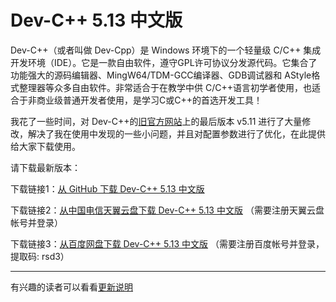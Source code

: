 # Dev-C++ 5.13 中文版
Dev-C++（或者叫做 Dev-Cpp）是 Windows 环境下的一个轻量级 C/C++ 集成开发环境（IDE）。它是一款自由软件，遵守GPL许可协议分发源代码。它集合了功能强大的源码编辑器、MingW64/TDM-GCC编译器、GDB调试器和 AStyle格式整理器等众多自由软件。非常适合于在教学中供 C/C++语言初学者使用，也适合于非商业级普通开发者使用，是学习C或C++的首选开发工具！

我花了一些时间，对 Dev-C++的[旧官方网站](https://sourceforge.net/projects/orwelldevcpp/)上的最后版本 v5.11 进行了大量修改，解决了我在使用中发现的一些小问题，并且对配置参数进行了优化，在此提供给大家下载使用。

请下载最新版本：

下载链接1：[从 GitHub 下载 Dev-C++ 5.13 中文版](https://github.com/banzhusoft/devcpp-cn/releases/download/v5.13/Dev-Cpp-5.13-cn.exe) 


下载链接2：[从中国电信天翼云盘下载 Dev-C++ 5.13 中文版](https://cloud.189.cn/t/VVVNj2E7Zbyq) （需要注册天翼云盘帐号并登录）


下载链接3：[从百度网盘下载 Dev-C++ 5.13 中文版](https://pan.baidu.com/s/1o5OSP348qWQUgx1ORRRZ9A ) （需要注册百度帐号并登录，提取码: rsd3）

----
有兴趣的读者可以看看[更新说明](https://github.com/banzhusoft/devcpp-cn/releases/tag/v5.13)

